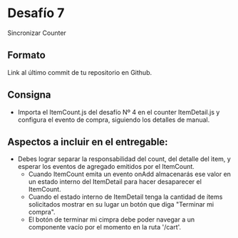 # Desafío 7

Sincronizar Counter

## Formato

Link al último commit de tu repositorio en Github.

## Consigna

* Importa el ItemCount.js del desafío Nº 4 en el counter ItemDetail.js y configura el evento de compra, siguiendo los detalles de manual.

## Aspectos a incluir en el entregable:

* Debes lograr separar la responsabilidad del count, del detalle del ìtem, y esperar los eventos de agregado emitidos por el ItemCount.
    * Cuando ItemCount emita un evento onAdd almacenarás ese valor en un estado interno del ItemDetail para hacer desaparecer el ItemCount.
    * Cuando el estado interno de ItemDetail tenga la cantidad de ítems solicitados mostrar en su lugar un botón  que diga "Terminar mi compra".
    * El botón de terminar mi cimpra debe poder navegar a un componente vacío por el momento en la ruta '/cart'.